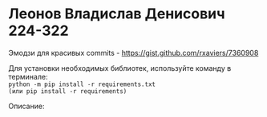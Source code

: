 # Леонов Владислав Денисович 224-322    

Эмодзи для красивых commits - https://gist.github.com/rxaviers/7360908

Для установки необходимых библиотек, используйте команду в терминале:     
``` python -m pip install -r requirements.txt ```    
``` (или pip install -r requirements) ```  

Описание:    

